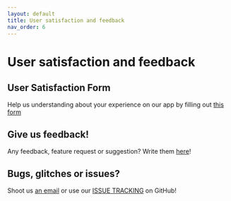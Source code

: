 ```yaml
---
layout: default
title: User satisfaction and feedback
nav_order: 6
---
```


# User satisfaction and feedback 

## User Satisfaction Form

Help us understanding about your experience on our app by filling out [this form](https://cat-bounce.com)

## Give us feedback!

Any feedback, feature request or suggestion? Write them [here](#)!

## Bugs, glitches or issues?

Shoot us [an email](mailto:greenfitai.team@gmail.com) or use our [ISSUE TRACKING](https://github.com/greenfit-ai/greenfit-ai/issues) on GitHub!
